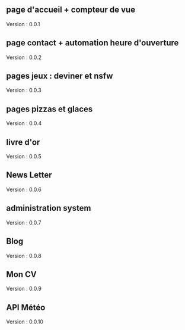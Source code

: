 ## page d'accueil + compteur de vue ##
Version : 0.0.1

## page contact + automation heure d'ouverture ##
Version : 0.0.2

## pages jeux : deviner et nsfw ##
Version : 0.0.3

## pages pizzas et glaces ##
Version : 0.0.4

## livre d'or ##
Version : 0.0.5

## News Letter ##
Version : 0.0.6

## administration system ##
Version : 0.0.7

## Blog ##
Version : 0.0.8

## Mon CV ##
Version : 0.0.9

## API Météo ##
Version : 0.0.10
